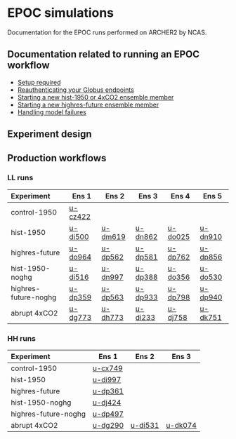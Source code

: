 # EPOC simulations

Documentation for the EPOC runs performed on ARCHER2 by NCAS. 

## Documentation related to running an EPOC workflow 

* [Setup required](setup)
* [Reauthenticating your Globus endpoints](reauthenticating_globus)
* [Starting a new hist-1950 or 4xCO2 ensemble member](ensemble_member)
* [Starting a new highres-future ensemble member](highres_future_member)
* [Handling model failures](model_failures)

## Experiment design 

## Production workflows

### LL runs

| Experiment | Ens 1 |  Ens 2 | Ens 3 |  Ens 4 | Ens 5 |
|:--- | --- | --- | --- | --- | --- |
| control-1950 | [u-cz422](suites/cz422) | 
| hist-1950 | [u-di500](suites/di500) | [u-dm619](suites/dm619) | [u-dn862](suites/dn862) | [u-do025](suites/do025) | [u-dn910](suites/dn910) |
| highres-future | [u-do964](suites/do964) | [u-dp562]() | [u-dp581]() | [u-dp762]() | [u-dp856]() | 
| hist-1950-noghg | [u-di516](suites/di516) | [u-dn997](suites/dn997) | [u-dp388](suites/dp388) | [u-do356](suites/do356) | [u-do530](suites/do530) |
| highres-future-noghg | [u-dp359](suites/dp359) | [u-dp563](suites/dp563) | [u-dp933](suites/dp933) | [u-dp798](suites/dp798) | [u-dp940](suites/dp940) | 
| abrupt 4xCO2 | [u-dg773](suites/dg773) | [u-dh773](suites/dh773) | [u-di233](suites/di233) | [u-dj758](suites/dj758) | [u-dk751](suites/dk751) |

### HH runs

| Experiment | Ens 1 | Ens 2 | Ens 3 |
|:--- | --- | --- | --- |
| control-1950 | [u-cx749](suites/cx749) | 
| hist-1950 | [u-di997](suites/di997) |
| highres-future | [u-dp361](suites/dp361) | 
| hist-1950-noghg | [u-dj424](suites/dj424) |
| highres-future-noghg | [u-dp497](suites/dp497) | 
| abrupt 4xCO2 | [u-dg290](suites/dg290) | [u-di531](suites/di531) | [u-dk074](suites/dk074) |
